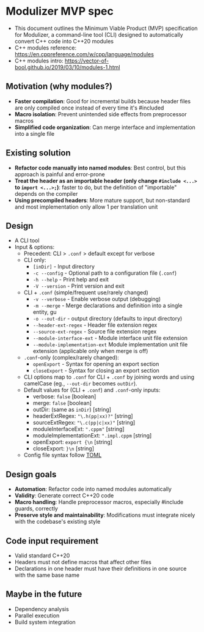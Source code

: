 # Modulizer MVP spec
- This document outlines the Minimum Viable Product (MVP) specification for Modulizer, a command-line tool (CLI) designed to automatically convert C++ code into C++20 modules
- C++ modules reference: https://en.cppreference.com/w/cpp/language/modules
- C++ modules intro: https://vector-of-bool.github.io/2019/03/10/modules-1.html

## Motivation (why modules?)
- **Faster compilation**: Good for incremental builds because header files are only compiled once instead of every time it's #included
- **Macro isolation**: Prevent unintended side effects from preprocessor macros
- **Simplified code organization**: Can merge interface and implementation into a single file

## Existing solution 
- **Refactor code manually into named modules**: Best control, but this approach is painful and error-prone
- **Treat the header as an importable header (only change ```#include <...>``` to ```import <...>;```)**: faster to do, but the definition of "importable" depends on the compiler
- **Using precompiled headers**: More mature support, but non-standard and most implementation only allow 1 per translation unit

## Design
- A CLI tool
- Input & options:
    - Precedent: CLI > ```.conf``` > default except for verbose
    - CLI only: 
        -  ```[inDir]``` - Input directory
        -  ```-c --config``` - Optional path to a configuration file (```.conf```)
        -  ```-h --help``` - Print help and exit
        -  ```-V --version``` - Print version and exit
    - CLI + ```.conf``` (simple/frequent use/rarely changed)
        -  ```-v --verbose``` - Enable verbose output (debugging)
        -  ```-m --merge``` - Merge declarations and definition into a single entity, gu
        -  ```-o --out-dir``` - output directory (defaults to input directory)
        -  ```--header-ext-regex``` - Header file extension regex
        -  ```--source-ext-regex``` - Source file extension regex
        -  ```--module-interface-ext``` - Module interface unit file extension
        -  ```--module-implementation-ext``` Module implementation unit file extension (applicable only when merge is off)
    - ```.conf```-only (complex/rarely changed):
        - ```openExport``` - Syntax for opening an export section
        - ```closeExport``` - Syntax for closing an export section
    - CLI options map to ```.conf``` for CLI + ```.conf``` by joining words and using camelCase (eg., ```--out-dir``` becomes ```outDir```).
    - Default values for (CLI + ```.conf```) and ```.conf```-only inputs:
        - verbose: ```false``` [boolean]
        - merge: ```false``` [boolean]
        - outDir: (same as ```inDir```) [string]
        - headerExtRegex: ```"\.h(pp|xx)?"``` [string]
        - sourceExtRegex: ```"\.c(pp|c|xx)"``` [string]
        - moduleInterfaceExt: ```".cppm"``` [string]
        - moduleImplementationExt: ```".impl.cppm``` [string]
        - openExport: ```export {\n``` [string]
        - closeExport: ```}\n``` [string]
    - Config file syntax follow [TOML](https://toml.io/en)

## Design goals
- **Automation**: Refactor code into named modules automatically
- **Validity**: Generate correct C++20 code
- **Macro handling**: Handle preprocessor macros, especially #include guards, correctly
- **Preserve style and maintainability**: Modifications must integrate nicely with the codebase's existing style

## Code input requirement
- Valid standard C++20
- Headers must not define macros that affect other files
- Declarations in one header must have their definitions in one source with the same base name

## Maybe in the future
- Dependency analysis
- Parallel execution
- Build system integration
